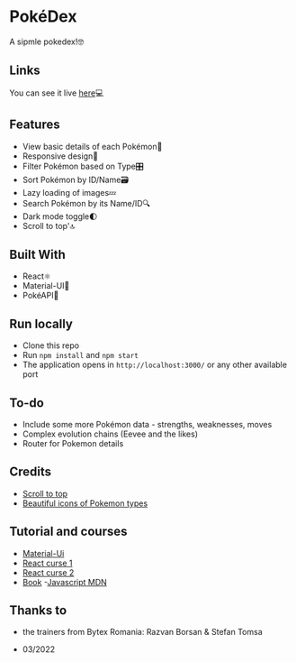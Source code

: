 # PokéDex

A sipmle pokedex!🤓

## Links

You can see it live [here](https://codsan.me)💻

## Features

- View basic details of each Pokémon🦖
- Responsive design📲
- Filter Pokémon based on Type🎛️
- Sort Pokémon by ID/Name🗃️
- Lazy loading of images💤
- Search Pokémon by its Name/ID🔍
- Dark mode toggle🌓
- Scroll to top'🔝

## Built With

- React⚛️
- Material-UI🎨
- PokéAPI💾

## Run locally

- Clone this repo
- Run `npm install` and `npm start`
- The application opens in `http://localhost:3000/` or any other available port

## To-do

- Include some more Pokémon data - strengths, weaknesses, moves
- Complex evolution chains (Eevee and the likes)
- Router for Pokemon details

## Credits

- [Scroll to top](https://juliapottinger.com/react-gatsby-scroll-to-top/)
- [Beautiful icons of Pokemon types](https://github.com/duiker101/pokemon-type-svg-icons)

## Tutorial and courses

- [Material-Ui](https://www.youtube.com/watch?v=vyJU9efvUtQ)
- [React curse 1](https://www.udemy.com/course/complete-react-developer-zero-to-mastery/)
- [React curse 2](https://www.youtube.com/watch?v=bMknfKXIFA8)
- [Book](https://github.com/getify/You-Dont-Know-JS) -[Javascript MDN](https://developer.mozilla.org/en-US/)

## Thanks to

- the trainers from Bytex Romania: Razvan Borsan & Stefan Tomsa

- 03/2022
